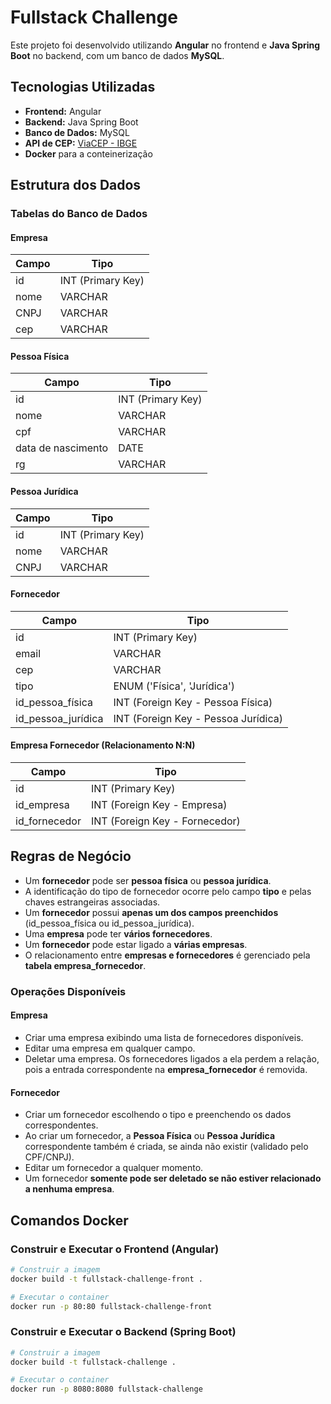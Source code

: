 
# Fullstack Challenge

Este projeto foi desenvolvido utilizando **Angular** no frontend e **Java Spring Boot** no backend, com um banco de dados **MySQL**.

## Tecnologias Utilizadas

- **Frontend:** Angular
- **Backend:** Java Spring Boot
- **Banco de Dados:** MySQL
- **API de CEP:** [ViaCEP - IBGE](https://viacep.com.br/ws/)
- **Docker** para a conteinerização

## Estrutura dos Dados

### Tabelas do Banco de Dados

#### **Empresa**

| Campo | Tipo              |
| ----- | ----------------- |
| id    | INT (Primary Key) |
| nome  | VARCHAR           |
| CNPJ  | VARCHAR           |
| cep   | VARCHAR           |

#### **Pessoa Física**

| Campo              | Tipo              |
| ------------------ | ----------------- |
| id                 | INT (Primary Key) |
| nome               | VARCHAR           |
| cpf                | VARCHAR           |
| data de nascimento | DATE              |
| rg                 | VARCHAR           |

#### **Pessoa Jurídica**

| Campo | Tipo              |
| ----- | ----------------- |
| id    | INT (Primary Key) |
| nome  | VARCHAR           |
| CNPJ  | VARCHAR           |

#### **Fornecedor**

| Campo                | Tipo                                |
| -------------------- | ----------------------------------- |
| id                   | INT (Primary Key)                   |
| email                | VARCHAR                             |
| cep                  | VARCHAR                             |
| tipo                 | ENUM ('Física', 'Jurídica')         |
| id_pessoa_física   | INT (Foreign Key - Pessoa Física)   |
| id_pessoa_jurídica | INT (Foreign Key - Pessoa Jurídica) |

#### **Empresa Fornecedor** (Relacionamento N:N)

| Campo          | Tipo                           |
| -------------- | ------------------------------ |
| id             | INT (Primary Key)              |
| id_empresa    | INT (Foreign Key - Empresa)    |
| id_fornecedor | INT (Foreign Key - Fornecedor) |

## Regras de Negócio

- Um **fornecedor** pode ser **pessoa física** ou **pessoa jurídica**.
- A identificação do tipo de fornecedor ocorre pelo campo **tipo** e pelas chaves estrangeiras associadas.
- Um **fornecedor** possui **apenas um dos campos preenchidos** (id_pessoa_física ou id_pessoa_jurídica).
- Uma **empresa** pode ter **vários fornecedores**.
- Um **fornecedor** pode estar ligado a **várias empresas**.
- O relacionamento entre **empresas e fornecedores** é gerenciado pela **tabela empresa_fornecedor**.

### Operações Disponíveis

#### **Empresa**

- Criar uma empresa exibindo uma lista de fornecedores disponíveis.
- Editar uma empresa em qualquer campo.
- Deletar uma empresa. Os fornecedores ligados a ela perdem a relação, pois a entrada correspondente na **empresa_fornecedor** é removida.

#### **Fornecedor**

- Criar um fornecedor escolhendo o tipo e preenchendo os dados correspondentes.
- Ao criar um fornecedor, a **Pessoa Física** ou **Pessoa Jurídica** correspondente também é criada, se ainda não existir (validado pelo CPF/CNPJ).
- Editar um fornecedor a qualquer momento.
- Um fornecedor **somente pode ser deletado se não estiver relacionado a nenhuma empresa**.

## Comandos Docker

### Construir e Executar o Frontend (Angular)

```sh
# Construir a imagem
docker build -t fullstack-challenge-front .

# Executar o container
docker run -p 80:80 fullstack-challenge-front
```
### Construir e Executar o Backend (Spring Boot)
```sh
# Construir a imagem
docker build -t fullstack-challenge .

# Executar o container
docker run -p 8080:8080 fullstack-challenge
```


